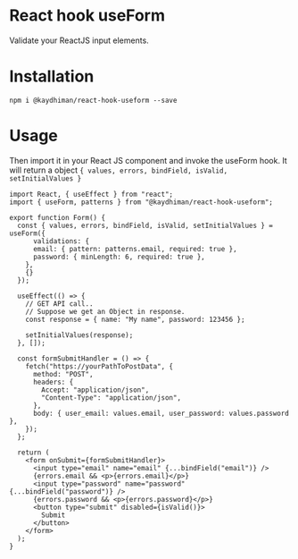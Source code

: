 # React hook useForm

Validate your ReactJS input elements.

# Installation

`npm i @kaydhiman/react-hook-useform --save`

# Usage
Then import it in your React JS component and invoke the useForm hook. 
It will return a object `{ values, errors, bindField, isValid, setInitialValues }`

```
import React, { useEffect } from "react";
import { useForm, patterns } from "@kaydhiman/react-hook-useform";

export function Form() {
  const { values, errors, bindField, isValid, setInitialValues } = useForm({
      validations: {
      email: { pattern: patterns.email, required: true },
      password: { minLength: 6, required: true },
    },
    {}
  });

  useEffect(() => {
    // GET API call..
    // Suppose we get an Object in response.
    const response = { name: "My name", password: 123456 };

    setInitialValues(response);
  }, []);

  const formSubmitHandler = () => {
    fetch("https://yourPathToPostData", {
      method: "POST",
      headers: {
        Accept: "application/json",
        "Content-Type": "application/json",
      },
      body: { user_email: values.email, user_password: values.password },
    });
  };

  return (
    <form onSubmit={formSubmitHandler}>
      <input type="email" name="email" {...bindField("email")} />
      {errors.email && <p>{errors.email}</p>}
      <input type="password" name="password" {...bindField("password")} />
      {errors.password && <p>{errors.password}</p>}
      <button type="submit" disabled={isValid()}>
        Submit
      </button>
    </form>
  );
} 

```
